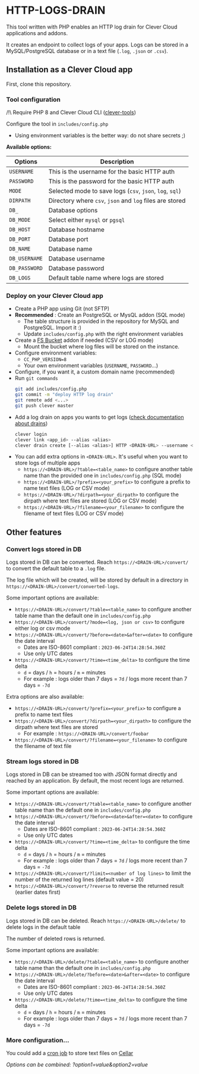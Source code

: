 # HTTP-LOGS-DRAIN

This tool written with PHP enables an HTTP log drain for Clever Cloud applications and addons. 

It creates an endpoint to collect logs of your apps.
Logs can be stored in a MySQL/PostgreSQL database or in a text file (`.log`, `.json` or `.csv`).

## Installation as a Clever Cloud app

First, clone this repository.

### Tool configuration

/!\ Require PHP 8 and Clever Cloud CLI ([clever-tools](https://www.clever-cloud.com/doc/getting-started/cli/))

Configure the tool in `includes/config.php`

- Using environment variables is the better way: do not share secrets ;)

**Available options:**

| Options           | Description |
| ----------------- | ----------- |
| `USERNAME`        | This is the username for the basic HTTP auth |
| `PASSWORD`        | This is the password for the basic HTTP auth |
| `MODE`            | Selected mode to save logs (`csv`, `json`, `log`, `sql`) |
| `DIRPATH`         | Directory where `csv`, `json` and `log` files are stored  |
| `DB_`             | Database options  |
| `DB_MODE`         | Select either `mysql` or `pgsql` |
| `DB_HOST`         | Database hostname |
| `DB_PORT`         | Database port |
| `DB_NAME`         | Database name |
| `DB_USERNAME`     | Database username |
| `DB_PASSWORD`     | Database password |
| `DB_LOGS`         | Default table name where logs are stored |

### Deploy on your Clever Cloud app
- Create a PHP app using Git (not SFTP)
- **Recommended** : Create an PostgreSQL or MysQL addon (SQL mode)
    - The table structure is provided in the repository for MySQL and PostgreSQL. Import it :)
    - Update `includes/config.php` with the right environment variables
- Create a [FS Bucket](https://www.clever-cloud.com/doc/deploy/addon/fs-bucket/) addon if needed (CSV or LOG mode)
    - Mount the bucket where log files will be stored on the instance.
- Configure environment variables:
    - `CC_PHP_VERSION=8`
    - Your own environment variables (`USERNAME`, `PASSWORD`...)
- Configure, if you want it, a custom domain name (recommended)
- Run `git commands`
    ```bash
    git add includes/config.php
    git commit -m "deploy HTTP log drain"
    git remote add <...>
    git push clever master
    ```
- Add a log drain on apps you wants to get logs ([check documentation about drains](https://www.clever-cloud.com/doc/administrate/log-management/#exporting-logs-to-an-external-tools))
    ```bash
    clever login
    clever link <app_id> --alias <alias>
    clever drain create [--alias <alias>] HTTP <DRAIN-URL> --username <username> --password <password> 
    ```
- You can add extra options in `<DRAIN-URL>`. It's useful when you want to store logs of multiple apps
    - `https://<DRAIN-URL>/?table=<table_name>` to configure another table name than the provided one in `includes/config.php` (SQL mode)
    - `https://<DRAIN-URL>/?prefix=<your_prefix>` to configure a prefix to name text files (LOG or CSV mode)
    - `https://<DRAIN-URL>/?dirpath=<your_dirpath>` to configure the dirpath where text files are stored (LOG or CSV mode)
    - `https://<DRAIN-URL>/?filename=<your_filename>` to configure the filename of text files (LOG or CSV mode)

## Other features

### Convert logs stored in DB

Logs stored in DB can be converted. Reach `https://<DRAIN-URL>/convert/` to convert the default table to a `.log` file.

The log file which will be created, will be stored by default in a directory in `https://<DRAIN-URL>/convert/converted-logs`.

Some important options are available:
- `https://<DRAIN-URL>/convert/?table=<table_name>` to configure another table name than the default one in `includes/config.php`
- `https://<DRAIN-URL>/convert/?mode=<log, json or csv>` to configure either log or csv mode
- `https://<DRAIN-URL>/convert/?before=<date>&after=<date>` to configure the date interval
    - Dates are ISO-8601 compliant : `2023-06-24T14:28:54.360Z`
    - Use only UTC dates
- `https://<DRAIN-URL>/convert/?time=<time_delta>` to configure the time delta
    - `d` = days / `h` = hours / `m` = minutes 
    - For example : logs older than 7 days = `7d` / logs more recent than 7 days = `-7d`

Extra options are also available:
- `https://<DRAIN-URL>/convert/?prefix=<your_prefix>` to configure a prefix to name text files
- `https://<DRAIN-URL>/convert/?dirpath=<your_dirpath>` to configure the dirpath where text files are stored
    - For example : `https://<DRAIN-URL>/convert/foobar`
- `https://<DRAIN-URL>/convert/?filename=<your_filename>` to configure the filename of text file

### Stream logs stored in DB 

Logs stored in DB can be streamed too with JSON format directly and reached by an application. By default, the most recent logs are returned.

Some important options are available:
- `https://<DRAIN-URL>/convert/?table=<table_name>` to configure another table name than the default one in `includes/config.php`
- `https://<DRAIN-URL>/convert/?before=<date>&after=<date>` to configure the date interval
    - Dates are ISO-8601 compliant : `2023-06-24T14:28:54.360Z`
    - Use only UTC dates
- `https://<DRAIN-URL>/convert/?time=<time_delta>` to configure the time delta
    - `d` = days / `h` = hours / `m` = minutes 
    - For example : logs older than 7 days = `7d` / logs more recent than 7 days = `-7d`
- `https://<DRAIN-URL>/convert/?limit=<number of log lines>` to limit the number of the returned log lines (default value = 20)
- `https://<DRAIN-URL>/convert/?reverse` to reverse the returned result (earlier dates first)

### Delete logs stored in DB

Logs stored in DB can be deleted. Reach `https://<DRAIN-URL>/delete/` to delete logs in the default table

The number of deleted rows is returned.

Some important options are available:
- `https://<DRAIN-URL>/delete/?table=<table_name>` to configure another table name than the default one in `includes/config.php`
- `https://<DRAIN-URL>/delete/?before=<date>&after=<date>` to configure the date interval
    - Dates are ISO-8601 compliant : `2023-06-24T14:28:54.360Z`
    - Use only UTC dates
- `https://<DRAIN-URL>/delete/?time=<time_delta>` to configure the time delta
    - `d` = days / `h` = hours / `m` = minutes 
    - For example : logs older than 7 days = `7d` / logs more recent than 7 days = `-7d`

### More configuration...

You could add a [cron job](https://www.clever-cloud.com/doc/administrate/cron/) to store text files on [Cellar](https://www.clever-cloud.com/doc/deploy/addon/cellar/)

_Options can be combined: <url>?option1=value&option2=value_
